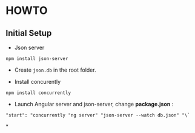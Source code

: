 # HOWTO

## Initial Setup

*   Json server

<!---->

    npm install json-server

* Create `json.db` in the root folder.

*   Install concurently

<!---->

    npm install concurrently

*   Launch Angular server and json-server, change **package.json** :

<!---->

    "start": "concurrently "ng server" "json-server --watch db.json" "\`

\*
